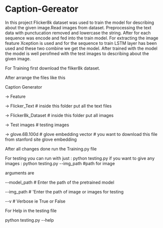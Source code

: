 # Caption-Gereator
  In this project Flicker8k dataset was used to train the model for describing about the given image.Read images from dataset.
  Preprocessing the text data with punctucation removed and lowercase the string.
  After for each sequence was encode and fed into the train model.
  For extracting the image feature Xception is used and for the sequence to train LSTM layer has been used and these two combine we get the model.
  After trained with the model the model is well perofmed with the test images to describing about the given image.

For Training first download the fliker8k dataset.

After arrange the files like this

Caption Generator

   -> Feature
   
   -> Flicker_Text 
        # inside this folder put all the text files
        
   -> Flicker8k_Dataset 
        # inside this folder put all images
        
   -> Test images 
        # testing images
        
   -> glove.6B.100d # glove embedding vector 
        # you want to download this file from stanford site glove embedding

After all changes done run the Training.py file

For testing 
you can run with just : python testing.py 
if you want to give any images :  python testing.py  --img_path #path for image

arguments are 

  --model_path # Enter the path of the pretrained model
  
  --img_path # 'Enter the path of image or images for testing
  
  --v # Verbose ie True or False

For Help in the testing file

python testing.py --help
